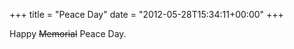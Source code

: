 +++
title = "Peace Day"
date = "2012-05-28T15:34:11+00:00"
+++

Happy <del style="text-decoration:line-through;">Memorial</del> Peace Day.
			